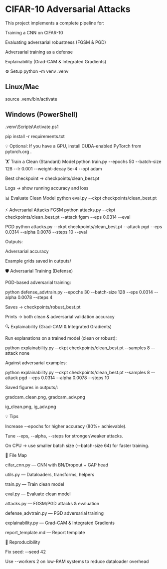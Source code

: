 # CIFAR-10 Adversarial Attacks

This project implements a complete pipeline for:

Training a CNN on CIFAR-10

Evaluating adversarial robustness (FGSM & PGD)

Adversarial training as a defense

Explainability (Grad-CAM & Integrated Gradients)

⚙️ Setup
python -m venv .venv
## Linux/Mac
source .venv/bin/activate
## Windows (PowerShell)
.venv\Scripts\Activate.ps1

pip install -r requirements.txt


💡 Optional: If you have a GPU, install CUDA-enabled PyTorch from pytorch.org
.

🏋️ Train a Clean (Standard) Model
python train.py --epochs 50 --batch-size 128 --lr 0.001 --weight-decay 5e-4 --opt adam


Best checkpoint → checkpoints/clean_best.pt

Logs → show running accuracy and loss

📊 Evaluate Clean Model
python eval.py --ckpt checkpoints/clean_best.pt

⚡ Adversarial Attacks
FGSM
python attacks.py --ckpt checkpoints/clean_best.pt --attack fgsm --eps 0.0314 --eval

PGD
python attacks.py --ckpt checkpoints/clean_best.pt --attack pgd --eps 0.0314 --alpha 0.0078 --steps 10 --eval


Outputs:

Adversarial accuracy

Example grids saved in outputs/

🛡️ Adversarial Training (Defense)

PGD-based adversarial training:

python defense_advtrain.py --epochs 30 --batch-size 128 --eps 0.0314 --alpha 0.0078 --steps 4


Saves → checkpoints/robust_best.pt

Prints → both clean & adversarial validation accuracy

🔍 Explainability (Grad-CAM & Integrated Gradients)

Run explanations on a trained model (clean or robust):

python explainability.py --ckpt checkpoints/clean_best.pt --samples 8 --attack none


Against adversarial examples:

python explainability.py --ckpt checkpoints/clean_best.pt --samples 8 --attack pgd --eps 0.0314 --alpha 0.0078 --steps 10


Saved figures in outputs/:

gradcam_clean.png, gradcam_adv.png

ig_clean.png, ig_adv.png

💡 Tips

Increase --epochs for higher accuracy (80%+ achievable).

Tune --eps, --alpha, --steps for stronger/weaker attacks.

On CPU → use smaller batch size (--batch-size 64) for faster training.

📂 File Map

cifar_cnn.py — CNN with BN/Dropout + GAP head

utils.py — Dataloaders, transforms, helpers

train.py — Train clean model

eval.py — Evaluate clean model

attacks.py — FGSM/PGD attacks & evaluation

defense_advtrain.py — PGD adversarial training

explainability.py — Grad-CAM & Integrated Gradients

report_template.md — Report template

🔁 Reproducibility

Fix seed: --seed 42

Use --workers 2 on low-RAM systems to reduce dataloader overhead

